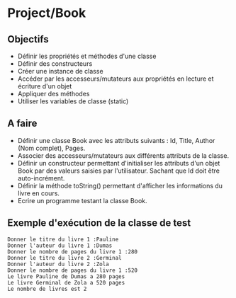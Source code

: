 # Project/Book

## Objectifs
- Définir les propriétés et méthodes d'une classe
- Définir des constructeurs
- Créer une instance de classe
- Accéder par les accesseurs/mutateurs aux propriétés en lecture et écriture d'un objet
- Appliquer des méthodes
- Utiliser les variables de classe (static)

## A faire
- Définir une classe Book avec les attributs suivants : Id, Title, Author (Nom complet), Pages.
- Associer des accesseurs/mutateurs aux différents attributs de la classe.
- Définir un constructeur permettant d'initialiser les attributs d'un objet Book par des valeurs saisies par l'utilisateur. 
Sachant que Id doit être auto-incrément. 
- Définir la méthode toString() permettant d'afficher les informations du livre en cours.
- Ecrire un programme testant la classe Book.

## Exemple d'exécution de la classe de test
```
Donner le titre du livre 1 :Pauline
Donner l'auteur du livre 1 :Dumas
Donner le nombre de pages du livre 1 :280
Donner le titre du livre 2 :Germinal
Donner l'auteur du livre 2 :Zola
Donner le nombre de pages du livre 1 :520
Le livre Pauline de Dumas a 280 pages
Le livre Germinal de Zola a 520 pages
Le nombre de livres est 2
```